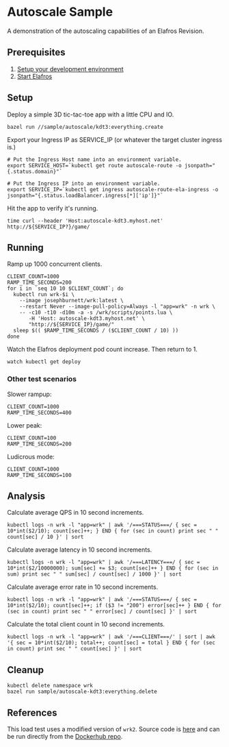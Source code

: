 # Autoscale Sample

A demonstration of the autoscaling capabilities of an Elafros Revision.

## Prerequisites

1. [Setup your development environment](../../DEVELOPMENT.md#getting-started)
2. [Start Elafros](../../README.md#start-elafros)

## Setup

Deploy a simple 3D tic-tac-toe app with a little CPU and IO.

```shell
bazel run //sample/autoscale/kdt3:everything.create
```

Export your Ingress IP as SERVICE_IP (or whatever the target cluster ingress is.)

```shell
# Put the Ingress Host name into an environment variable.
export SERVICE_HOST=`kubectl get route autoscale-route -o jsonpath="{.status.domain}"`

# Put the Ingress IP into an environment variable.
export SERVICE_IP=`kubectl get ingress autoscale-route-ela-ingress -o jsonpath="{.status.loadBalancer.ingress[*]['ip']}"`
```

Hit the app to verify it's running.

```shell
time curl --header 'Host:autoscale-kdt3.myhost.net' http://${SERVICE_IP?}/game/
```

## Running

Ramp up 1000 concurrent clients.

```shell
CLIENT_COUNT=1000
RAMP_TIME_SECONDS=200
for i in `seq 10 10 $CLIENT_COUNT`; do
  kubectl run wrk-$i \
    --image josephburnett/wrk:latest \
    --restart Never --image-pull-policy=Always -l "app=wrk" -n wrk \
    -- -c10 -t10 -d10m -a -s /wrk/scripts/points.lua \
       -H 'Host: autoscale-kdt3.myhost.net' \
       "http://${SERVICE_IP}/game/"
  sleep $(( $RAMP_TIME_SECONDS / ($CLIENT_COUNT / 10) ))
done
```

Watch the Elafros deployment pod count increase.  Then return to 1.

```shell
watch kubectl get deploy
```

### Other test scenarios

Slower rampup:

```shell
CLIENT_COUNT=1000
RAMP_TIME_SECONDS=400
```

Lower peak:

```shell
CLIENT_COUNT=100
RAMP_TIME_SECONDS=200
```

Ludicrous mode:

```shell
CLIENT_COUNT=1000
RAMP_TIME_SECONDS=100
```

## Analysis

Calculate average QPS in 10 second increments.

```shell
kubectl logs -n wrk -l "app=wrk" | awk '/===STATUS===/ { sec = 10*int($2/10); count[sec]++; } END { for (sec in count) print sec " " count[sec] / 10 }' | sort
```

Calculate average latency in 10 second increments.

```shell
kubectl logs -n wrk -l "app=wrk" | awk '/===LATENCY===/ { sec = 10*int($2/10000000); sum[sec] += $3; count[sec]++ } END { for (sec in sum) print sec " " sum[sec] / count[sec] / 1000 }' | sort
```

Calculate average error rate in 10 second increments.

```shell
kubectl logs -n wrk -l "app=wrk" | awk '/===STATUS===/ { sec = 10*int($2/10); count[sec]++; if ($3 != "200") error[sec]++ } END { for (sec in count) print sec " " error[sec] / count[sec] }' | sort
```

Calculate the total client count in 10 second increments.

```shell
kubectl logs -n wrk -l "app=wrk" | awk '/===CLIENT===/' | sort | awk '{ sec = 10*int($2/10); total++; count[sec] = total } END { for (sec in count) print sec " " count[sec] }' | sort
```

## Cleanup

```shell
kubectl delete namespace wrk
bazel run sample/autoscale-kdt3:everything.delete
```

## References

This load test uses a modified version of `wrk2`.  Source code is [here](https://github.com/josephburnett/wrk2) and can be run directly from the [Dockerhub repo](https://hub.docker.com/r/josephburnett/wrk2/).
